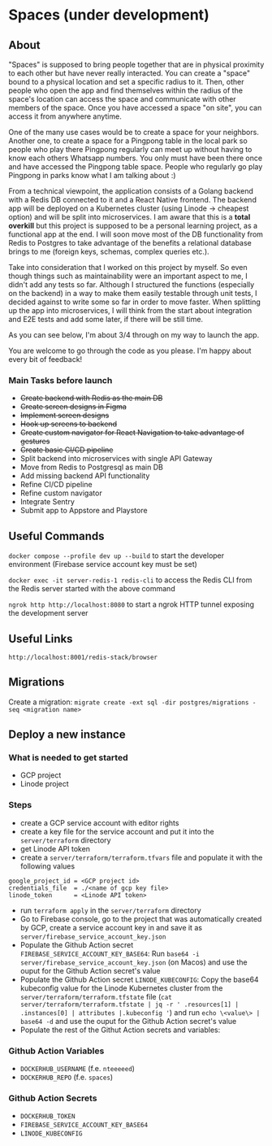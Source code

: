 # Spaces (under development)

## About

"Spaces" is supposed to bring people together that are in physical proximity to each other but have never really interacted. You can create a "space" bound to a physical location and set a specific radius to it. Then, other people who open the app and find themselves within the radius of the space's location can access the space and communicate with other members of the space. Once you have accessed a space "on site", you can access it from anywhere anytime.

One of the many use cases would be to create a space for your neighbors. Another one, to create a space for a Pingpong table in the local park so people who play there Pingpong regularly can meet up without having to know each others Whatsapp numbers. You only must have been there once and have accessed the Pingpong table space. People who regularly go play Pingpong in parks know what I am talking about :)

From a technical viewpoint, the application consists of a Golang backend with a Redis DB connected to it and a React Native frontend. The backend app will be deployed on a Kubernetes cluster (using Linode -> cheapest option) and will be split into microservices. I am aware that this is a **total overkill** but this project is supposed to be a personal learning project, as a functional app at the end. I will soon move most of the DB functionality from Redis to Postgres to take advantage of the benefits a relational database brings to me (foreign keys, schemas, complex queries etc.).

Take into consideration that I worked on this project by myself. So even though things such as maintainability were an important aspect to me, I didn't add any tests so far. Although I structured the functions (especially on the backend) in a way to make them easily testable through unit tests, I decided against to write some so far in order to move faster. When splitting up the app into microservices, I will think from the start about integration and E2E tests and add some later, if there will be still time.

As you can see below, I'm about 3/4 through on my way to launch the app.

You are welcome to go through the code as you please. I'm happy about every bit of feedback!

### Main Tasks before launch

* <s>Create backend with Redis as the main DB</s>
* <s>Create screen designs in Figma</s>
* <s>Implement screen designs</s>
* <s>Hook up screens to backend</s>
* <s>Create custom navigator for React Navigation to take advantage of gestures</s>
* <s>Create basic CI/CD pipeline</s>
* Split backend into microservices with single API Gateway
* Move from Redis to Postgresql as main DB
* Add missing backend API functionality
* Refine CI/CD pipeline
* Refine custom navigator
* Integrate Sentry
* Submit app to Appstore and Playstore

## Useful Commands

`docker compose --profile dev up --build` to start the developer environment (Firebase service account key must be set)

`docker exec -it server-redis-1 redis-cli` to access the Redis CLI from the Redis server started with the above command

`ngrok http http://localhost:8080` to start a ngrok HTTP tunnel exposing the development server

## Useful Links

`http://localhost:8001/redis-stack/browser`

## Migrations

Create a migration: `migrate create -ext sql -dir postgres/migrations -seq <migration name>`

## Deploy a new instance

### What is needed to get started

* GCP project
* Linode project

### Steps

* create a GCP service account with editor rights
* create a key file for the service account and put it into the `server/terraform` directory
* get Linode API token
* create a `server/terraform/terraform.tfvars` file and populate it with the following values

```properties
google_project_id = <GCP project id>
credentials_file  = ./<name of gcp key file>
linode_token      = <Linode API token>
```

* run `terraform apply` in the `server/terraform` directory
* Go to Firebase console, go to the project that was automatically created by GCP, create a service account key in and save it as `server/firebase_service_account_key.json`
* Populate the Github Action secret `FIREBASE_SERVICE_ACCOUNT_KEY_BASE64`: Run `base64 -i server/firebase_service_account_key.json` (on Macos) and use the ouput for the Github Action secret's value
* Populate the Github Action secret `LINODE_KUBECONFIG`: Copy the base64 kubeconfig value for the Linode Kubernetes cluster from the `server/terraform/terraform.tfstate` file (`cat server/terraform/terraform.tfstate | jq -r ' .resources[1] | .instances[0] | attributes |.kubeconfig '`) and run `echo \<value\> | base64 -d` and use the ouput for the Github Action secret's value
* Populate the rest of the Githut Action secrets and variables:

### Github Action Variables

* `DOCKERHUB_USERNAME` (f.e. `nteeeeed`)
* `DOCKERHUB_REPO` (f.e. `spaces`)

### Github Action Secrets

* `DOCKERHUB_TOKEN`
* `FIREBASE_SERVICE_ACCOUNT_KEY_BASE64`
* `LINODE_KUBECONFIG`

